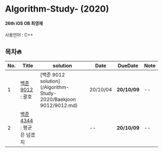 # Algorithm-Study- (2020)

#### 26th iOS OB 최영재

사용언어 : C++

## 목차🔥

| No.  | Title | solution | Date | DueDate | Note |
| ---- | ----- | -------- | ---- | ------- | ---- |
| 1 | [백준 9012](https://www.acmicpc.net/problem/9012) : 괄호 | [백준 9012 solution](/Algorithm-Study-2020/Baekjoon 9012/9012.md) | 20/10/04 | **20/10/09** | -- |
| 2 | [백준 4344](https://www.acmicpc.net/problem/4344) : 평균은 넘겠지 |  | -- | **20/10/09** | -- |

